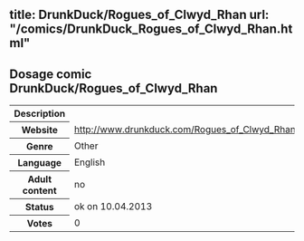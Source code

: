 title: DrunkDuck/Rogues_of_Clwyd_Rhan
url: "/comics/DrunkDuck_Rogues_of_Clwyd_Rhan.html"
---
Dosage comic DrunkDuck/Rogues_of_Clwyd_Rhan
-----------------------------------------

<table class="comicinfo">
<tr>
<th>Description</th><td></td>
</tr>
<tr>
<th>Website</th><td><a href="http://www.drunkduck.com/Rogues_of_Clwyd_Rhan/">http://www.drunkduck.com/Rogues_of_Clwyd_Rhan/</a></td>
</tr>
<tr>
<th>Genre</th><td>Other</td>
</tr>
<tr>
<th>Language</th><td>English</td>
</tr>
<tr>
<th>Adult content</th><td>no</td>
</tr>
<tr>
<th>Status</th><td>ok on 10.04.2013</td>
</tr>
<tr>
<th>Votes</th><td>0</div></td>
</tr>
</table>
